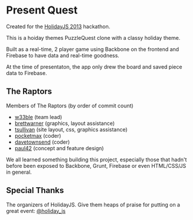 # Present Quest

Created for the [HolidayJS 2013](http://holidayjs.com/) hackathon.

This is a hoiday themes PuzzleQuest clone with a classy holiday theme.

Built as a real-time, 2 player game using Backbone on the frontend and Firebase to have data and real-time goodness.

At the time of presentaton, the app only drew the board and saved piece data to Firebase.

## The Raptors

Members of The Raptors (by order of commit count)

- [w33ble](https://github.com/w33ble) (team lead)
- [brettwarner](https://github.com/brettwarner) (graphics, layout assistance)
- [tsullivan](https://github.com/tsullivan) (site layout, css, graphics assistance)
- [pocketmax](https://github.com/pocketmax) (coder)
- [davetownsend](https://github.com/davetownsend) (coder)
- [paul42](https://github.com/paul42) (concept and feature design)

We all learned something building this project, especially those that hadn't before been exposed to Backbone, Grunt, Firebase or even HTML/CSS/JS in general.

## Special Thanks

The organizers of HolidayJS. Give them heaps of praise for putting on a great event: [@holiday_js](https://twitter.com/holiday_js)